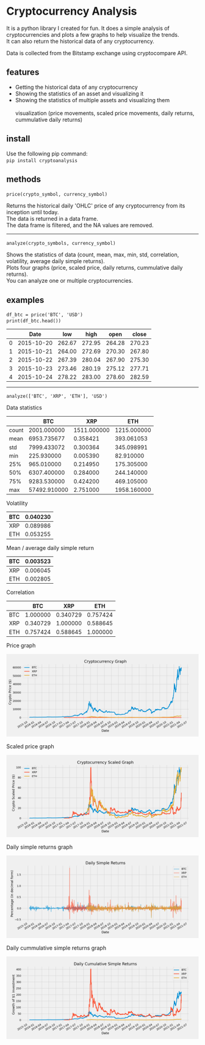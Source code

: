 # Cryptocurrency Analysis

It is a python library I created for fun. It does a simple analysis of cryptocurrencies and plots a few graphs to help visualize the trends. <br>
It can also return the historical data of any cryptocurrency.

Data is collected from the Bitstamp exchange using cryptocompare API.

## features

* Getting the historical data of any cryptocurrency
* Showing the statistics of an asset and visualizing it
* Showing the statistics of multiple assets and visualizing them <br> <br>
visualization (price movements, scaled price movements, daily returns, cummulative daily returns)

## install
Use the following pip command: <br>
`pip install cryptoanalysis`

## methods

`price(crypto_symbol, currency_symbol)`

Returns the historical daily 'OHLC' price of any cryptocurrency from its inception until today. <br>
The data is returned in a data frame. <br>
The data frame is filtered, and the NA values are removed.

-------------------------------------------------------------

`analyze(crypto_symbols, currency_symbol)`

Shows the statistics of data (count, mean, max, min, std, correlation, volatility, average daily simple returns). <br>
Plots four graphs (price, scaled price, daily returns, cummulative daily returns).<br>
You can analyze one or multiple cryptocurrencies. 

## examples

~~~~
df_btc = price('BTC', 'USD')
print(df_btc.head())
~~~~

|   | Date       | low    | high   | open   | close  |
|---|------------|--------|--------|--------|--------|
| 0 | 2015-10-20 | 262.67 | 272.95 | 264.28 | 270.23 |
| 1 | 2015-10-21 | 264.00 | 272.69 | 270.30 | 267.80 |
| 2 | 2015-10-22 | 267.39 | 280.04 | 267.90 | 275.30 |
| 3 | 2015-10-23 | 273.46 | 280.19 | 275.12 | 277.71 |
| 4 | 2015-10-24 | 278.22 | 283.00 | 278.60 | 282.59 |

-------------------------------------------------------------

~~~~
analyze(['BTC', 'XRP', 'ETH'], 'USD')
~~~~

Data statistics

|       | BTC          | XRP         | ETH         |
|-------|--------------|-------------|-------------|
| count | 2001.000000  | 1511.000000 | 1215.000000 |
| mean  | 6953.735677  | 0.358421    | 393.061053  |
| std   | 7999.433072  | 0.300364    | 345.098991  |
| min   | 225.930000   | 0.005390    | 82.910000   |
| 25%   | 965.010000   | 0.214950    | 175.305000  |
| 50%   | 6307.400000  | 0.284000    | 244.140000  |
| 75%   | 9283.530000  | 0.424200    | 469.105000  |
| max   | 57492.910000 | 2.751000    | 1958.160000 |

Volatility

| BTC | 0.040230 |
|-----|----------|
| XRP | 0.089986 |
| ETH | 0.053255 |

Mean / average daily simple return

| BTC | 0.003523 |
|-----|----------|
| XRP | 0.006045 |
| ETH | 0.002805 |
    
Correlation

|     | BTC      | XRP      | ETH      |
|-----|----------|----------|----------|
| BTC | 1.000000 | 0.340729 | 0.757424 |
| XRP | 0.340729 | 1.000000 | 0.588645 |
| ETH | 0.757424 | 0.588645 | 1.000000 |

Price graph

![Cryptocurrency price graph](https://github.com/breezy11/cryptocurrency-analysis/blob/master/plots/multi/mult-price.png)

Scaled price graph

![Cryptocurrency scaled price graph](https://github.com/breezy11/cryptocurrency-analysis/blob/master/plots/multi/mult-scaled-price.png)

Daily simple returns graph

![Cryptocurrency daily simple returns graph](https://github.com/breezy11/cryptocurrency-analysis/blob/master/plots/multi/mult-simple-returns.png)

Daily cummulative simple returns graph

![Cryptocurrency daily cummulative simple returns graph](https://github.com/breezy11/cryptocurrency-analysis/blob/master/plots/multi/mult-cumm-returns.png)
